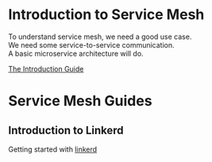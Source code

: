 # Introduction to Service Mesh

To understand service mesh, we need a good use case. <br/>
We need some service-to-service communication. <br/>
A basic microservice architecture will do. <br/>

[The Introduction Guide](./introduction.md)

# Service Mesh Guides

## Introduction to Linkerd

Getting started with [linkerd](./linkerd/readme.md)